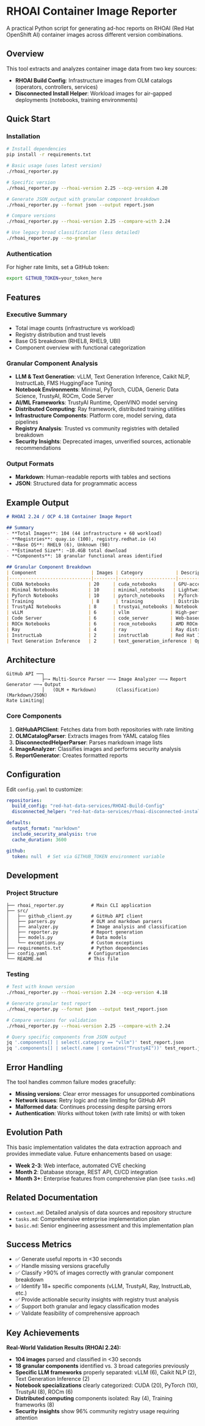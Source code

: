 # RHOAI Container Image Reporter

A practical Python script for generating ad-hoc reports on RHOAI (Red Hat OpenShift AI) container images across different version combinations.

## Overview

This tool extracts and analyzes container image data from two key sources:
- **RHOAI Build Config**: Infrastructure images from OLM catalogs (operators, controllers, services)
- **Disconnected Install Helper**: Workload images for air-gapped deployments (notebooks, training environments)

## Quick Start

### Installation

```bash
# Install dependencies
pip install -r requirements.txt

# Basic usage (uses latest version)
./rhoai_reporter.py

# Specific version
./rhoai_reporter.py --rhoai-version 2.25 --ocp-version 4.20

# Generate JSON output with granular component breakdown
./rhoai_reporter.py --format json --output report.json

# Compare versions
./rhoai_reporter.py --rhoai-version 2.25 --compare-with 2.24

# Use legacy broad classification (less detailed)
./rhoai_reporter.py --no-granular
```

### Authentication

For higher rate limits, set a GitHub token:
```bash
export GITHUB_TOKEN=your_token_here
```

## Features

### Executive Summary
- Total image counts (infrastructure vs workload)
- Registry distribution and trust levels
- Base OS breakdown (RHEL8, RHEL9, UBI)
- Component overview with functional categorization

### Granular Component Analysis
- **LLM & Text Generation**: vLLM, Text Generation Inference, Caikit NLP, InstructLab, FMS HuggingFace Tuning
- **Notebook Environments**: Minimal, PyTorch, CUDA, Generic Data Science, TrustyAI, ROCm, Code Server
- **AI/ML Frameworks**: TrustyAI Runtime, OpenVINO model serving
- **Distributed Computing**: Ray framework, distributed training utilities
- **Infrastructure Components**: Platform core, model serving, data pipelines
- **Registry Analysis**: Trusted vs community registries with detailed breakdown
- **Security Insights**: Deprecated images, unverified sources, actionable recommendations

### Output Formats
- **Markdown**: Human-readable reports with tables and sections
- **JSON**: Structured data for programmatic access

## Example Output

```markdown
# RHOAI 2.24 / OCP 4.18 Container Image Report

## Summary
- **Total Images**: 104 (44 infrastructure + 60 workload)
- **Registries**: quay.io (100), registry.redhat.io (4)
- **Base OS**: RHEL9 (6), Unknown (98)
- **Estimated Size**: ~10.4GB total download
- **Components**: 18 granular functional areas identified

## Granular Component Breakdown
| Component                    | Images | Category            | Description                                    |
|------------------------------|--------|---------------------|------------------------------------------------|
| CUDA Notebooks              | 20     | cuda_notebooks      | GPU-accelerated notebook environments         |
| Minimal Notebooks           | 10     | minimal_notebooks   | Lightweight base notebook environments        |
| PyTorch Notebooks           | 10     | pytorch_notebooks   | PyTorch-optimized notebook environments       |
| Training                     | 8      | training           | Distributed training frameworks               |
| TrustyAI Notebooks          | 8      | trustyai_notebooks | Notebook environments for TrustyAI workflows |
| vLLM                        | 6      | vllm               | High-performance LLM inference engine         |
| Code Server                 | 6      | code_server        | Web-based VS Code development environments    |
| ROCm Notebooks              | 6      | rocm_notebooks     | AMD ROCm-accelerated notebook environments    |
| Ray                         | 4      | ray                | Ray distributed computing framework           |
| InstructLab                 | 2      | instructlab        | Red Hat InstructLab for LLM training        |
| Text Generation Inference   | 2      | text_generation_inference | Optimized text generation inference server |
```

## Architecture

```
GitHub API ──┐
             ├─→ Multi-Source Parser ──→ Image Analyzer ──→ Report Generator ──→ Output
             │   (OLM + Markdown)       (Classification)    (Markdown/JSON)
Rate Limiting│
```

### Core Components

1. **GitHubAPIClient**: Fetches data from both repositories with rate limiting
2. **OLMCatalogParser**: Extracts images from YAML catalog files
3. **DisconnectedHelperParser**: Parses markdown image lists
4. **ImageAnalyzer**: Classifies images and performs security analysis
5. **ReportGenerator**: Creates formatted reports

## Configuration

Edit `config.yaml` to customize:

```yaml
repositories:
  build_config: "red-hat-data-services/RHOAI-Build-Config"
  disconnected_helper: "red-hat-data-services/rhoai-disconnected-install-helper"

defaults:
  output_format: "markdown"
  include_security_analysis: true
  cache_duration: 3600

github:
  token: null  # Set via GITHUB_TOKEN environment variable
```

## Development

### Project Structure
```
├── rhoai_reporter.py          # Main CLI application
├── src/
│   ├── github_client.py       # GitHub API client
│   ├── parsers.py             # OLM and markdown parsers
│   ├── analyzer.py            # Image analysis and classification
│   ├── reporter.py            # Report generation
│   ├── models.py              # Data models
│   └── exceptions.py          # Custom exceptions
├── requirements.txt           # Python dependencies
├── config.yaml               # Configuration
└── README.md                 # This file
```

### Testing

```bash
# Test with known version
./rhoai_reporter.py --rhoai-version 2.24 --ocp-version 4.18

# Generate granular test report
./rhoai_reporter.py --format json --output test_report.json

# Compare versions for validation
./rhoai_reporter.py --rhoai-version 2.25 --compare-with 2.24

# Query specific components from JSON output
jq '.components[] | select(.category == "vllm")' test_report.json
jq '.components[] | select(.name | contains("TrustyAI"))' test_report.json
```

## Error Handling

The tool handles common failure modes gracefully:
- **Missing versions**: Clear error messages for unsupported combinations
- **Network issues**: Retry logic and rate limiting for GitHub API
- **Malformed data**: Continues processing despite parsing errors
- **Authentication**: Works without token (with rate limits) or with token

## Evolution Path

This basic implementation validates the data extraction approach and provides immediate value. Future enhancements based on usage:

- **Week 2-3**: Web interface, automated CVE checking
- **Month 2**: Database storage, REST API, CI/CD integration
- **Month 3+**: Enterprise features from comprehensive plan (see `tasks.md`)

## Related Documentation

- `context.md`: Detailed analysis of data sources and repository structure
- `tasks.md`: Comprehensive enterprise implementation plan
- `basic.md`: Senior engineering assessment and this implementation plan

## Success Metrics

- ✅ Generate useful reports in <30 seconds
- ✅ Handle missing versions gracefully
- ✅ Classify >90% of images correctly with granular component breakdown
- ✅ Identify 18+ specific components (vLLM, TrustyAI, Ray, InstructLab, etc.)
- ✅ Provide actionable security insights with registry trust analysis
- ✅ Support both granular and legacy classification modes
- ✅ Validate feasibility of comprehensive approach

## Key Achievements

**Real-World Validation Results (RHOAI 2.24):**
- **104 images** parsed and classified in <30 seconds
- **18 granular components** identified vs. 3 broad categories previously
- **Specific LLM frameworks** properly separated: vLLM (6), Caikit NLP (2), Text Generation Inference (2)
- **Notebook specializations** clearly categorized: CUDA (20), PyTorch (10), TrustyAI (8), ROCm (6)
- **Distributed computing** components isolated: Ray (4), Training frameworks (8)
- **Security insights** show 96% community registry usage requiring attention